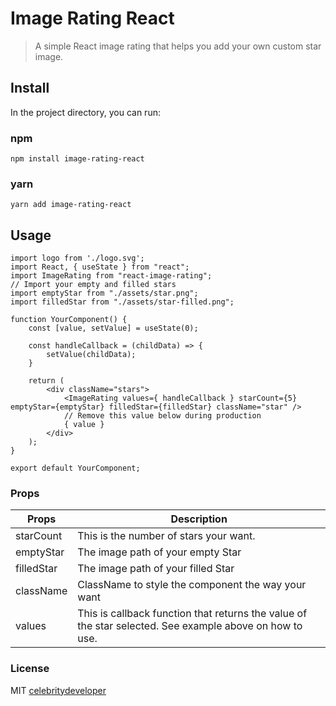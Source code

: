 # Image Rating React

> A simple React image rating that helps you add your own custom star image.

## Install

In the project directory, you can run:

### npm
```
npm install image-rating-react

```

### yarn
``` 
yarn add image-rating-react

```


## Usage

```
import logo from './logo.svg';
import React, { useState } from "react";
import ImageRating from "react-image-rating";
// Import your empty and filled stars
import emptyStar from "./assets/star.png";
import filledStar from "./assets/star-filled.png";

function YourComponent() {
    const [value, setValue] = useState(0);

    const handleCallback = (childData) => {
        setValue(childData);
    }

    return (
        <div className="stars">
            <ImageRating values={ handleCallback } starCount={5} emptyStar={emptyStar} filledStar={filledStar} className="star" />
            // Remove this value below during production
            { value }
        </div>
    );
}

export default YourComponent;

```

### Props


| Props      | Description |
| ----------- | ----------- |
| starCount   | This is the number of stars your want.    |
| emptyStar   | The image path of your empty Star     |
| filledStar   | The image path of your filled Star     |
| className   | ClassName to style the component the way your want     |
| values   | This is callback function that returns the value of the star selected. See example above on how to use.     |



### License
MIT [celebritydeveloper](https://www.github.com/celebritydeveloper)
